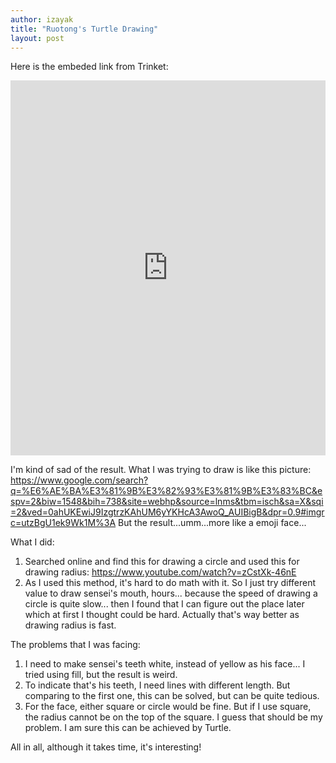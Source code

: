 ```yaml
---
author: izayak
title: "Ruotong's Turtle Drawing"
layout: post
---
```


Here is the embeded link from Trinket:
<iframe src="https://trinket.io/embed/python/b8066c8fd0" width="100%" height="600" frameborder="0" marginwidth="0" marginheight="0" allowfullscreen></iframe>

I'm kind of sad of the result.
What I was trying to draw is like this picture: https://www.google.com/search?q=%E6%AE%BA%E3%81%9B%E3%82%93%E3%81%9B%E3%83%BC&espv=2&biw=1548&bih=738&site=webhp&source=lnms&tbm=isch&sa=X&sqi=2&ved=0ahUKEwiJ9IzgtrzKAhUM6yYKHcA3AwoQ_AUIBigB&dpr=0.9#imgrc=utzBgU1ek9Wk1M%3A
But the result...umm...more like a emoji face...

What I did:
1. Searched online and find this for drawing a circle and used this for drawing radius:
https://www.youtube.com/watch?v=zCstXk-46nE
2. As I used this method, it's hard to do math with it. So I just try different value to draw sensei's mouth, hours...
because the speed of drawing a circle is quite slow... then I found that I can figure out the place later which at first I thought
could be hard. Actually that's way better as drawing radius is fast.

The problems that I was facing:
1. I need to make sensei's teeth white, instead of yellow as his face... I tried using fill, but the result is weird.
2. To indicate that's his teeth, I need lines with different length. But comparing to the first one, this can be solved, but can be
quite tedious.
3. For the face, either square or circle would be fine. But if I use square, the radius cannot be on the top of the square. 
I guess that should be my problem. I am sure this can be achieved by Turtle.

All in all, although it takes time, it's interesting! 

